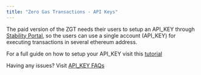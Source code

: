 ```yaml
---
title: "Zero Gas Transactions - API Keys"
---
```


The paid version of the ZGT needs their users to setup an API_KEY through [Stability Portal](https://portal.stabilityprotocol.com), so the users can use a single account (API_KEY) for executing transactions in several ethereum address.

For a full guide on how to setup your API_KEY visit this [tutorial](./register_for_api_key)

Having any issues? Visit [API_KEY FAQs](../resources/faq)
